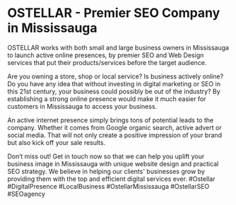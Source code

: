 # OSTELLAR - Premier SEO Company in Mississauga

OSTELLAR works with both small and large business owners in Mississauga to launch active online presences, by premier SEO and Web Design services that put their products/services before the target audience.

Are you owning a store, shop or local service? Is business actively online? Do you have any idea that without investing in digital marketing or SEO in this 21st century, your business could possibly be out of the industry? By establishing a strong online presence would make it much easier for customers in Mississauga to access your business.

An active internet presence simply brings tons of potential leads to the company. Whether it comes from Google organic search, active advert or social media. That will not only create a positive impression of your brand but also kick off your sale results.

Don’t miss out! Get in touch now so that we can help you uplift your business image in Mississauga with unique website design and practical SEO strategy. We believe in helping our clients' businesses grow by providing them with the top and efficient digital services ever.
#Ostellar #DigitalPresence #LocalBusiness #OstellarMississauga #OstellarSEO #SEOagency
